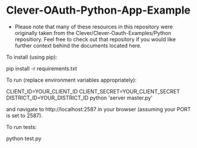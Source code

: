 # Clever-OAuth-Python-App-Example
* Please note that many of these resources in this repository were originally taken from the Clever/Clever-Oauth-Examples/Python   repositiory. Feel free to check out that repository if you would like further context behind the documents located here. 

To install (using pip):

pip install -r requirements.txt

To run (replace environment variables appropriately):

CLIENT_ID=YOUR_CLIENT_ID CLIENT_SECRET=YOUR_CLIENT_SECRET DISTRICT_ID=YOUR_DISTRICT_ID python 'server master.py'

and navigate to http://localhost:2587 in your browser (assuming your PORT is set to 2587).

To run tests:

python test.py

